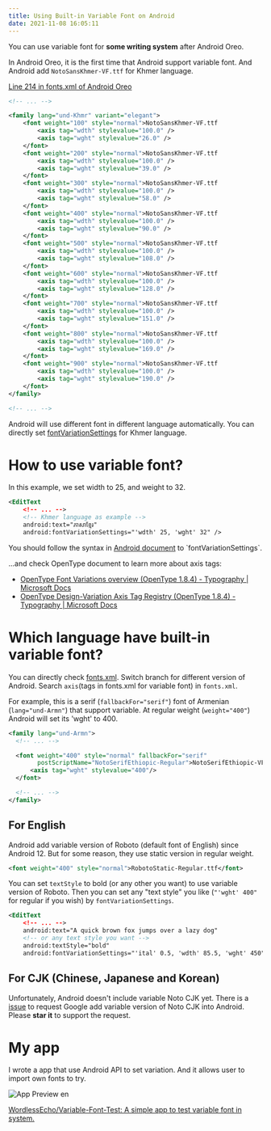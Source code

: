 ```yaml
---
title: Using Built-in Variable Font on Android
date: 2021-11-08 16:05:11
---
```


You can use variable font for **some writing system** after Android Oreo.
<!--more-->

In Android Oreo, it is the first time that Android support variable font. And Android add `NotoSansKhmer-VF.ttf` for Khmer language.

[Line 214 in fonts.xml of Android Oreo](https://cs.android.com/android/platform/superproject/+/android-8.0.0_r1:frameworks/base/data/fonts/fonts.xml;l=214)
```xml
<!-- ... -->

<family lang="und-Khmr" variant="elegant">
    <font weight="100" style="normal">NotoSansKhmer-VF.ttf
        <axis tag="wdth" stylevalue="100.0" />
        <axis tag="wght" stylevalue="26.0" />
    </font>
    <font weight="200" style="normal">NotoSansKhmer-VF.ttf
        <axis tag="wdth" stylevalue="100.0" />
        <axis tag="wght" stylevalue="39.0" />
    </font>
    <font weight="300" style="normal">NotoSansKhmer-VF.ttf
        <axis tag="wdth" stylevalue="100.0" />
        <axis tag="wght" stylevalue="58.0" />
    </font>
    <font weight="400" style="normal">NotoSansKhmer-VF.ttf
        <axis tag="wdth" stylevalue="100.0" />
        <axis tag="wght" stylevalue="90.0" />
    </font>
    <font weight="500" style="normal">NotoSansKhmer-VF.ttf
        <axis tag="wdth" stylevalue="100.0" />
        <axis tag="wght" stylevalue="108.0" />
    </font>
    <font weight="600" style="normal">NotoSansKhmer-VF.ttf
        <axis tag="wdth" stylevalue="100.0" />
        <axis tag="wght" stylevalue="128.0" />
    </font>
    <font weight="700" style="normal">NotoSansKhmer-VF.ttf
        <axis tag="wdth" stylevalue="100.0" />
        <axis tag="wght" stylevalue="151.0" />
    </font>
    <font weight="800" style="normal">NotoSansKhmer-VF.ttf
        <axis tag="wdth" stylevalue="100.0" />
        <axis tag="wght" stylevalue="169.0" />
    </font>
    <font weight="900" style="normal">NotoSansKhmer-VF.ttf
        <axis tag="wdth" stylevalue="100.0" />
        <axis tag="wght" stylevalue="190.0" />
    </font>
</family>

<!-- ... -->
```

Android will use different font in different language automatically. You can directly set [fontVariationSettings](https://developer.android.com/reference/android/widget/TextView#attr_android:fontVariationSettings) for Khmer language.

# How to use variable font?
In this example, we set width to 25, and weight to 32.
```xml
<EditText
    <!-- ... -->
    <!-- Khmer language as example -->
    android:text="ភាសាខ្មែរ"
    android:fontVariationSettings="'wdth' 25, 'wght' 32" />
```

You should follow the syntax in [Android document](https://developer.android.com/reference/android/widget/TextView#setFontFeatureSettings(java.lang.String)) to `fontVariationSettings`.

...and check OpenType document to learn more about axis tags:
- [OpenType Font Variations overview (OpenType 1.8.4) - Typography | Microsoft Docs](https://docs.microsoft.com/en-us/typography/opentype/spec/otvaroverview)
- [OpenType Design-Variation Axis Tag Registry (OpenType 1.8.4) - Typography | Microsoft Docs](https://docs.microsoft.com/en-us/typography/opentype/spec/dvaraxisreg)

# Which language have built-in variable font?
You can directly check [fonts.xml](https://cs.android.com/android/platform/superproject/+/master:frameworks/base/data/fonts/fonts.xml). Switch branch for different version of Android. Search `axis`(tags in fonts.xml for variable font) in `fonts.xml`.

For example, this is a serif (`fallbackFor="serif"`) font of Armenian (`lang="und-Armn"`) that support variable. At regular weight (`weight="400"`) Android will set its 'wght' to 400.
```xml
<family lang="und-Armn">
  <!-- ... -->

  <font weight="400" style="normal" fallbackFor="serif"
        postScriptName="NotoSerifEthiopic-Regular">NotoSerifEthiopic-VF.ttf
      <axis tag="wght" stylevalue="400"/>
  </font>

  <!-- ... -->
</family>
```

## For English
Android add variable version of Roboto (default font of English) since Android 12. But for some reason, they use static version in regular weight.

```xml
<font weight="400" style="normal">RobotoStatic-Regular.ttf</font>
```

You can set `textStyle` to bold (or any other you want) to use variable version of Roboto. Then you can set any "text style" you like (`"'wght' 400"` for regular if you wish) by `fontVariationSettings`.
```xml
<EditText
    <!-- ... -->
    android:text="A quick brown fox jumps over a lazy dog"
    <!-- or any text style you want -->
    android:textStyle="bold"
    android:fontVariationSettings="'ital' 0.5, 'wdth' 85.5, 'wght' 450" />
```

## For CJK (Chinese, Japanese and Korean)
Unfortunately, Android doesn't include variable Noto CJK yet. There is a [issue](https://issuetracker.google.com/issues/186033995) to request Google add variable version of Noto CJK into Android. Please **star it** to support the request.

# My app
I wrote a app that use Android API to set variation. And it allows user to import own fonts to try.

![App Preview en](https://github.com/WordlessEcho/Variable-Font-Test/raw/main/doc/pics/variable-font-test-en.gif)

[WordlessEcho/Variable-Font-Test: A simple app to test variable font in system.](https://github.com/WordlessEcho/Variable-Font-Test)
